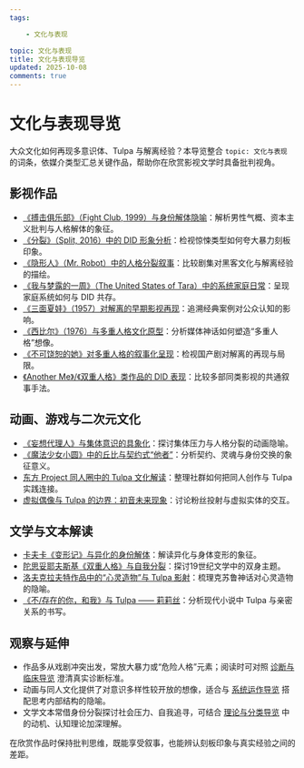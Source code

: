 ```yaml
---
tags:

    - 文化与表现

topic: 文化与表现
title: 文化与表现导览
updated: 2025-10-08
comments: true
---
```


# 文化与表现导览

大众文化如何再现多意识体、Tulpa 与解离经验？本导览整合 `topic: 文化与表现` 的词条，依媒介类型汇总关键作品，帮助你在欣赏影视文学时具备批判视角。

## 影视作品

- [《搏击俱乐部》（Fight Club, 1999）与身份解体隐喻](Fight-Club-1999-Identity-Metaphor.md)：解析男性气概、资本主义批判与人格解体的象征。
- [《分裂》（Split, 2016）中的 DID 形象分析](Split-2016-DID-Representation.md)：检视惊悚类型如何夸大暴力刻板印象。
- [《隐形人》（Mr. Robot）中的人格分裂叙事](Mr-Robot-DID-Narrative.md)：比较剧集对黑客文化与解离经验的描绘。
- [《我与梦露的一周》（The United States of Tara）中的系统家庭日常](United-States-Of-Tara-System-Daily-Life.md)：呈现家庭系统如何与 DID 共存。
- [《三面夏娃》（1957）对解离的早期影视再现](Three-Faces-Of-Eve-1957-Dissociation.md)：追溯经典案例对公众认知的影响。
- [《西比尔》（1976）与多重人格文化原型](Sybil-1976-Cultural-Prototype.md)：分析媒体神话如何塑造“多重人格”想像。
- [《不可饶恕的她》对多重人格的叙事化呈现](Bu-Ke-Raoshu-De-Ta-Multiplicity-Narrative.md)：检视国产剧对解离的再现与局限。
- [《Another Me》/《双重人格》类作品的 DID 表现](Another-Me-DID-Depictions.md)：比较多部同类影视的共通叙事手法。

## 动画、游戏与二次元文化

- [《妄想代理人》与集体意识的具象化](Paranoia-Agent-Collective-Consciousness.md)：探讨集体压力与人格分裂的动画隐喻。
- [《魔法少女小圆》中的丘比与契约式“他者”](Madoka-Magica-Kyubey-Otherness.md)：分析契约、灵魂与身份交换的象征意义。
- [东方 Project 同人圈中的 Tulpa 文化解读](Touhou-Tulpa-Fandom.md)：整理社群如何把同人创作与 Tulpa 实践连接。
- [虚拟偶像与 Tulpa 的边界：初音未来现象](Hatsune-Miku-Virtual-Idol-Tulpa-Boundary.md)：讨论粉丝投射与虚拟实体的交互。

## 文学与文本解读

- [卡夫卡《变形记》与异化的身份解体](Kafka-Metamorphosis-Identity-Dissolution.md)：解读异化与身体变形的象征。
- [陀思妥耶夫斯基《双重人格》与自我分裂](Dostoevsky-The-Double-Self-Division.md)：探讨19世纪文学中的双身主题。
- [洛夫克拉夫特作品中的“心灵造物”与 Tulpa 影射](Lovecraft-Tulpa-Motifs.md)：梳理克苏鲁神话对心灵造物的隐喻。
- [《不/存在的你，和我》与 Tulpa —— 莉莉丝](Nonexistent-You-And-Me-Tulpa-Lilith.md)：分析现代小说中 Tulpa 与亲密关系的书写。

## 观察与延伸

- 作品多从戏剧冲突出发，常放大暴力或“危险人格”元素；阅读时可对照 [诊断与临床导览](Clinical-Diagnosis-Guide.md) 澄清真实诊断标准。
- 动画与同人文化提供了对意识多样性较开放的想像，适合与 [系统运作导览](System-Operations.md) 搭配思考内部结构的隐喻。
- 文学文本常借身份分裂探讨社会压力、自我追寻，可结合 [理论与分类导览](Theory-Classification-Guide.md) 中的动机、认知理论加深理解。

在欣赏作品时保持批判思维，既能享受叙事，也能辨认刻板印象与真实经验之间的差距。
